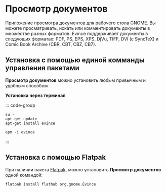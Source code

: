 # Просмотр документов

Приложение просмотра документов для рабочего стола GNOME. Вы можете просматривать, искать или комментировать документы в множестве разных форматов.
Evince поддерживает документы в следующих форматах: PDF, PS, EPS, XPS, DjVu, TIFF, DVI (с SyncTeX) и Comic Book Archive (CBR, CBT, CBZ, CB7).

## Установка c помощью единой комманды управления пакетами 

**Просмотр документов** можно установить любым привычным и удобным способом

**Установка через терминал**

::: code-group

```bash[apt-get]
su -
apt-get update
apt-get install evince
```
```bash[epm]
epm -i evince
```

:::

## Установка c помощью Flatpak<Badge type="info" text="flatpak" />

При наличии пакета [Flatpak](/flatpak), можно установить **Просмотр документов** одной командой:

```bash
flatpak install flathub org.gnome.Evince
```